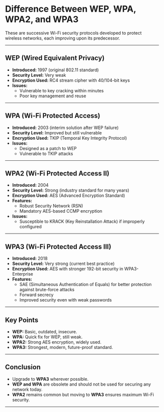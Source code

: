 # Difference Between WEP, WPA, WPA2, and WPA3

These are successive Wi-Fi security protocols developed to protect wireless networks, each improving upon its predecessor.

---

## **WEP (Wired Equivalent Privacy)**

- **Introduced:** 1997 (original 802.11 standard)
- **Security Level:** Very weak  
- **Encryption Used:** RC4 stream cipher with 40/104-bit keys
- **Issues:**  
  - Vulnerable to key cracking within minutes  
  - Poor key management and reuse

---

## **WPA (Wi-Fi Protected Access)**

- **Introduced:** 2003 (interim solution after WEP failure)
- **Security Level:** Improved but still vulnerable
- **Encryption Used:** TKIP (Temporal Key Integrity Protocol)
- **Issues:**  
  - Designed as a patch to WEP  
  - Vulnerable to TKIP attacks

---

## **WPA2 (Wi-Fi Protected Access II)**

- **Introduced:** 2004
- **Security Level:** Strong (industry standard for many years)
- **Encryption Used:** AES (Advanced Encryption Standard)
- **Features:**  
  - Robust Security Network (RSN)  
  - Mandatory AES-based CCMP encryption
- **Issues:**  
  - Susceptible to KRACK (Key Reinstallation Attack) if improperly configured

---

## **WPA3 (Wi-Fi Protected Access III)**

- **Introduced:** 2018
- **Security Level:** Very strong (current best practice)
- **Encryption Used:** AES with stronger 192-bit security in WPA3-Enterprise
- **Features:**  
  - SAE (Simultaneous Authentication of Equals) for better protection against brute-force attacks  
  - Forward secrecy  
  - Improved security even with weak passwords

---

## **Key Points**

- **WEP:** Basic, outdated, insecure.
- **WPA:** Quick fix for WEP, still weak.
- **WPA2:** Strong AES encryption, widely used.
- **WPA3:** Strongest, modern, future-proof standard.

---

## **Conclusion**

- Upgrade to **WPA3** wherever possible.
- **WEP and WPA** are obsolete and should not be used for securing any network today.
- **WPA2** remains common but moving to **WPA3** ensures maximum Wi-Fi security.

---